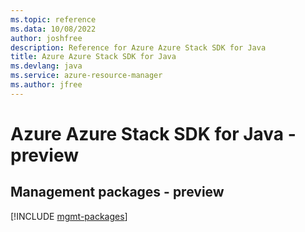 ```yaml
---
ms.topic: reference
ms.data: 10/08/2022
author: joshfree
description: Reference for Azure Azure Stack SDK for Java
title: Azure Azure Stack SDK for Java
ms.devlang: java
ms.service: azure-resource-manager
ms.author: jfree
---
```

# Azure Azure Stack SDK for Java - preview

## Management packages - preview
[!INCLUDE [mgmt-packages](azure-stack-mgmt-index.md)]